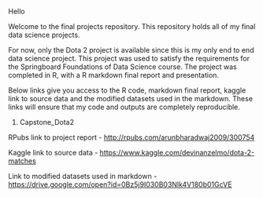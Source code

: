 Hello

Welcome to the final projects repository. This repository holds all of my final data science projects. 

For now, only the Dota 2 project is available since this is my only end to end data science project. 
This project was used to satisfy the requirements for the Springboard Foundations of Data Science course.
The project was completed in R, with a R markdown final report and presentation.

Below links give you access to the R code, markdown final report, kaggle link to source data and the modified 
datasets used in the markdown. These links will ensure that my code and outputs are completely reproducible. 

1) Capstone_Dota2

RPubs link to project report - http://rpubs.com/arunbharadwaj2009/300754

Kaggle link to source data - https://www.kaggle.com/devinanzelmo/dota-2-matches

Link to modified datasets used in markdown - https://drive.google.com/open?id=0Bz5j9I030B03Nlk4V180b01GcVE
